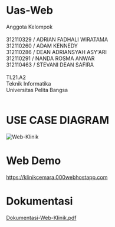 # Uas-Web
Anggota Kelompok<br><br>
312110329 / ADRIAN FADHALI WIRATAMA<br>
312110260 / ADAM KENNEDY<br>
312110286 / DEAN ADRIANSYAH ASY'ARI<br>
312110291 / NANDA ROSMA ANWAR<br>
312110463 / STEVANI DEAN SAFIRA<br><br>
TI.21.A2<br>
Teknik Informatika<br>
Universitas Pelita Bangsa<br><br>
# USE CASE DIAGRAM
![Web-Klinik](https://github.com/ryanzinx/Web-Klinik/assets/92358422/aef6180e-6f14-4a12-8bf3-5b716db0f598)
# Web Demo
https://klinikcemara.000webhostapp.com
# Dokumentasi
[Dokumentasi-Web-Klinik.pdf](https://github.com/ryanzinx/Web-Klinik/files/11988646/Dokumentasi-Web-Klinik.pdf)
